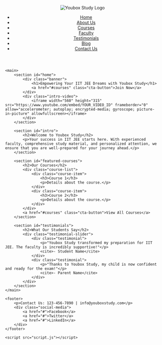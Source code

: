 <!DOCTYPE html>
<html lang="en">
<head>
    <meta charset="UTF-8">
    <meta name="viewport" content="width=device-width, initial-scale=1.0">
    <title>Youbox Study - IIT JEE Coaching</title>
    <link rel="stylesheet" href="styles.css">
</head>
<body>
    <header>
        <div class="logo">
            <img src="logo.png" alt="Youbox Study Logo">
        </div>
        <nav>
            <ul>
                <li><a href="#home">Home</a></li>
                <li><a href="#about">About Us</a></li>
                <li><a href="#courses">Courses</a></li>
                <li><a href="#faculty">Faculty</a></li>
                <li><a href="#testimonials">Testimonials</a></li>
                <li><a href="#blog">Blog</a></li>
                <li><a href="#contact">Contact Us</a></li>
            </ul>
        </nav>
    </header>

    <main>
        <section id="home">
            <div class="banner">
                <h1>Empowering Your IIT JEE Dreams with Youbox Study</h1>
                <a href="#courses" class="cta-button">Join Now</a>
            </div>
            <div class="intro-video">
                <iframe width="560" height="315" src="https://www.youtube.com/embed/YOUR_VIDEO_ID" frameborder="0" allow="accelerometer; autoplay; encrypted-media; gyroscope; picture-in-picture" allowfullscreen></iframe>
            </div>
        </section>

        <section id="intro">
            <h2>Welcome to Youbox Study</h2>
            <p>Your success in IIT JEE starts here. With experienced faculty, comprehensive study material, and personalized attention, we ensure that you are well-prepared for your journey ahead.</p>
        </section>

        <section id="featured-courses">
            <h2>Our Courses</h2>
            <div class="course-list">
                <div class="course-item">
                    <h3>Course 1</h3>
                    <p>Details about the course.</p>
                </div>
                <div class="course-item">
                    <h3>Course 2</h3>
                    <p>Details about the course.</p>
                </div>
            </div>
            <a href="#courses" class="cta-button">View All Courses</a>
        </section>

        <section id="testimonials">
            <h2>What Our Students Say</h2>
            <div class="testimonial-slider">
                <div class="testimonial">
                    <p>"Youbox Study transformed my preparation for IIT JEE. The faculty is incredibly supportive!"</p>
                    <cite>- Student Name</cite>
                </div>
                <div class="testimonial">
                    <p>"Thanks to Youbox Study, my child is now confident and ready for the exam!"</p>
                    <cite>- Parent Name</cite>
                </div>
            </div>
        </section>
    </main>

    <footer>
        <p>Contact Us: 123-456-7890 | info@youboxstudy.com</p>
        <div class="social-media">
            <a href="#">Facebook</a>
            <a href="#">Twitter</a>
            <a href="#">LinkedIn</a>
        </div>
    </footer>

    <script src="script.js"></script>
</body>
</html>
